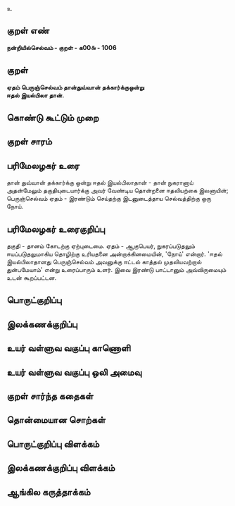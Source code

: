 உ

## குறள் எண் 

**நன்றியில்செல்வம் - குறள் - க00௬ - 1006**

## குறள் 

**ஏதம் பெருஞ்செல்வம் தான்துவ்வான் தக்கார்க்குஒன்று  
ஈதல் இயல்பிலா தான்.** 

## கொண்டு கூட்டும் முறை


## குறள் சாரம் 


## பரிமேலழகர் உரை

தான் துவ்வான் தக்கார்க்கு ஒன்று ஈதல் இயல்பிலாதான் - தான் நுகரானாய் அதன்மேலும் தகுதியுடையார்க்கு அவர் வேண்டிய தொன்றனை ஈதலியற்கை இலனாயின்; பெருஞ்செல்வம் ஏதம் - இரண்டும் செய்தற்கு இடனுடைத்தாய செல்வத்திற்கு ஒரு நோய்.

## பரிமேலழகர் உரைகுறிப்பு   

தகுதி - தானம் கோடற்கு ஏற்புடைமை. ஏதம் - ஆகுபெயர், நுகரப்படுதலும் ஈயப்படுதலுமாகிய தொழிற்கு உரியதனை அன்றாக்கினமையின், 'நோய்' என்றார். 'ஈதல் இயல்பிலாதானது பெருஞ்செல்வம் அவனுக்கு ஈட்டல் காத்தல் முதலியவற்றால் துன்பமேயாம்' என்று உரைப்பாரும் உளர். இவை இரண்டு பாட்டானும் அவ்விருமையும் உடன் கூறப்பட்டன.

## பொருட்குறிப்பு 


## இலக்கணக்குறிப்பு  


## உயர் வள்ளுவ வகுப்பு காணொளி


## உயர் வள்ளுவ வகுப்பு ஒலி அமைவு 

 
## குறள் சார்ந்த கதைகள் 


## தொன்மையான சொற்கள்


## பொருட்குறிப்பு விளக்கம்


## இலக்கணக்குறிப்பு விளக்கம்


## ஆங்கில கருத்தாக்கம் 



